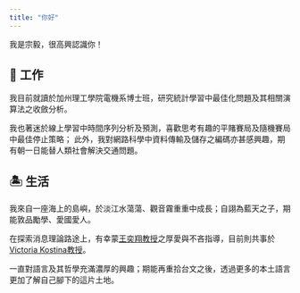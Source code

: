 ```yaml
---
title: "你好"
---
```




我是宗毅，很高興認識你！


## :rocket: 工作
我目前就讀於加州理工學院電機系博士班，研究統計學習中最佳化問題及其相關演算法之收斂分析。

我也著迷於線上學習中時間序列分析及預測，喜歡思考有趣的平賭賽局及隨機賽局中最佳停止策略；
此外，我對網路科學中資料傳輸及儲存之編碼亦甚感興趣，期有朝一日能替人類社會解決交通問題。


## :desert_island: 生活
我來自一座海上的島嶼，於淡江水蕩蕩、觀音霧重重中成長；自詡為藍天之子，期能敦品勵學、愛國愛人。

在探索消息理論路途上，有幸蒙[王奕翔教授](http://cc.ee.ntu.edu.tw/~ihsiangw/)之厚愛與不吝指導，目前則共事於[Victoria Kostina教授](http://vkostina.caltech.edu/)。

一直對語言及其哲學充滿濃厚的興趣；期能再重拾台文之後，透過更多的本土語言更加了解自己腳下的這片土地。